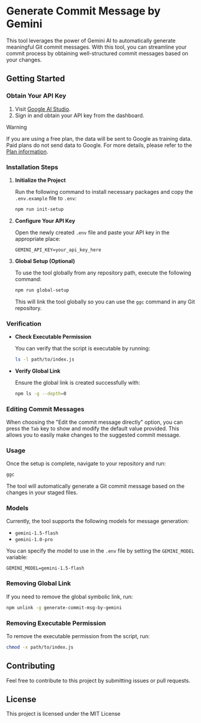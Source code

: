 # Generate Commit Message by Gemini

This tool leverages the power of Gemini AI to automatically generate meaningful Git commit messages. With this tool, you can streamline your commit process by obtaining well-structured commit messages based on your changes.

## Getting Started

### Obtain Your API Key

1. Visit [Google AI Studio](https://ai.google.dev/aistudio).
2. Sign in and obtain your API key from the dashboard.
> [!WARNING]  
> If you are using a free plan, the data will be sent to Google as training data. Paid plans do not send data to Google. For more details, please refer to the [Plan information](https://aistudio.google.com/app/plan_information).

### Installation Steps

1. **Initialize the Project**

   Run the following command to install necessary packages and copy the `.env.example` file to `.env`:

   ```bash
   npm run init-setup
   ```

2. **Configure Your API Key**

   Open the newly created `.env` file and paste your API key in the appropriate place:

   ```
   GEMINI_API_KEY=your_api_key_here
   ```

3. **Global Setup (Optional)**

   To use the tool globally from any repository path, execute the following command:

   ```bash
   npm run global-setup
   ```

   This will link the tool globally so you can use the `ggc` command in any Git repository.

### Verification

- **Check Executable Permission**

  You can verify that the script is executable by running:

  ```bash
  ls -l path/to/index.js
  ```

- **Verify Global Link**

  Ensure the global link is created successfully with:

  ```bash
  npm ls -g --depth=0
  ```

### Editing Commit Messages

When choosing the "Edit the commit message directly" option, you can press the `Tab` key to show and modify the default value provided. This allows you to easily make changes to the suggested commit message.

### Usage

Once the setup is complete, navigate to your repository and run:

```bash
ggc
```

The tool will automatically generate a Git commit message based on the changes in your staged files.

### Models

Currently, the tool supports the following models for message generation:

- `gemini-1.5-flash`
- `gemini-1.0-pro`

You can specify the model to use in the `.env` file by setting the `GEMINI_MODEL` variable:

```
GEMINI_MODEL=gemini-1.5-flash
```

### Removing Global Link

If you need to remove the global symbolic link, run:

```bash
npm unlink -g generate-commit-msg-by-gemini
```

### Removing Executable Permission

To remove the executable permission from the script, run:

```bash
chmod -x path/to/index.js
```

## Contributing

Feel free to contribute to this project by submitting issues or pull requests.

## License

This project is licensed under the MIT License
